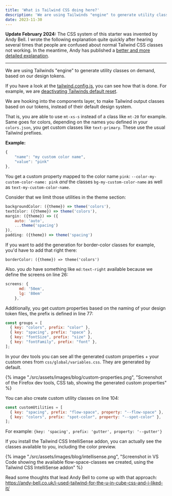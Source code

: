 ```yaml
---
title: 'What is Tailwind CSS doing here?'
description: 'We are using Tailwinds "engine" to generate utility classes on demand, based on our design tokens. '
date: 2023-11-30
---
```


**Update February 2024:** The CSS system of this starter was invented by Andy
Bell. I wrote the following explanation quite quickly after hearing several
times that people are confused about normal Tailwind CSS classes not working. In
the meantime, Andy has published a
[better and more detailed explanation](https://piccalil.li/blog/a-css-project-boilerplate/).

---

We are using Tailwinds "engine" to generate utility classes on demand, based on
our design tokens.

If you have a look at the
[tailwind.config.js](https://github.com/madrilene/eleventy-excellent/blob/main/tailwind.config.js),
you can see how that is done. For example, we are
[deactivating Tailwinds default reset](https://github.com/madrilene/eleventy-excellent/blob/main/tailwind.config.js#L67C1-L69C5).

We are hooking into the components layer, to make Tailwind output classes based
on our tokens, instead of their default design system.

That is, you are able to use `mt-xs-s` instead of a class like `mt-20` for
example. Same goes for colors, depending on the names you defined in your
`colors.json`, you get custom classes like `text-primary`. These use the usual
Tailwind prefixes.

**Example:**

```js
{
	"name": "my custom color name",
	"value": "pink"
},
```

You get a custom property mapped to the color name `pink`:
`--color-my-custom-color-name: pink` _and_ the classes `bg-my-custom-color-name`
as well as `text-my-custom-color-name`.

Consider that we limit those utilities in the theme section:

```js
backgroundColor: ({theme}) => theme('colors'),
textColor: ({theme}) => theme('colors'),
margin: ({theme}) => ({
	auto: 'auto',
	...theme('spacing')
}),
padding: ({theme}) => theme('spacing')
```

If you want to add the generation for border-color classes for example, you'd
have to add that right there:

`borderColor: ({theme}) => theme('colors')`

Also. you _do_ have something like `md:text-right` available because we define
the screens on line 26:

```js
screens: {
      md: '50em',
      lg: '80em'
    },`
```

Additionally, you get custom properties based on the naming of your design token
files, the prefix is defined in line 77:

```js
const groups = [
  { key: "colors", prefix: "color" },
  { key: "spacing", prefix: "space" },
  { key: "fontSize", prefix: "size" },
  { key: "fontFamily", prefix: "font" },
];
```

In your dev tools you can see all the generated custom properties + your custom
ones from `css/global/variables.css`. They are generated by default.

{% image "./src/assets/images/blog/custom-properties.png", "Screenshot of the
Firefox dev tools, CSS tab, showing the generated custom properties" %}

You can also create custom utility classes on line 104:

```js
const customUtilities = [
  { key: "spacing", prefix: "flow-space", property: "--flow-space" },
  { key: "colors", prefix: "spot-color", property: "--spot-color" },
];
```

For example: `{key: 'spacing', prefix: 'gutter', property: '--gutter'}`

If you install the Tailwind CSS IntelliSense addon, you can actually see the
classes available to you, including the color preview.

{% image "./src/assets/images/blog/intellisense.png", "Screenshot in VS Code
showing the available flow-space-classes we created, using the Tailwind CSS
IntelliSense addon" %}

Read some thoughts that lead Andy Bell to come up with that approach:
https://andy-bell.co.uk/i-used-tailwind-for-the-u-in-cube-css-and-i-liked-it/

